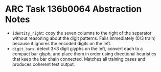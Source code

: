 # ARC Task 136b0064 Abstraction Notes

- `identity_right`: copy the seven columns to the right of the separator without reasoning about the digit patterns. Fails immediately (0/3 train) because it ignores the encoded digits on the left.
- `digit_bars`: detect 3×3 digit glyphs on the left, convert each to a compact bar glyph, and place them in order using directional heuristics that keep the bar chain connected. Matches all training cases and produces coherent test output.

